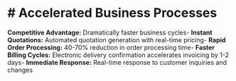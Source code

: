# # Accelerated Business Processes

**Competitive Advantage:** Dramatically faster business cycles- **Instant Quotations:** Automated quotation generation with real-time pricing- **Rapid Order Processing:** 40-70% reduction in order processing time- **Faster Billing Cycles:** Electronic delivery confirmation accelerates invoicing by 1-2 days- **Immediate Response:** Real-time response to customer inquiries and changes